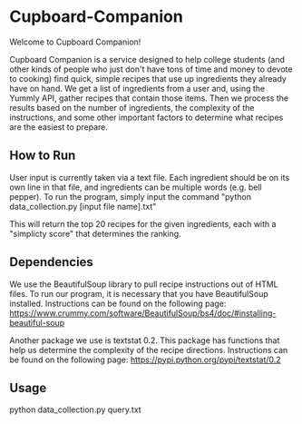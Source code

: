 # Cupboard-Companion
Welcome to Cupboard Companion!

Cupboard Companion is a service designed to help college students (and other kinds of people who just don't have tons of time and money to devote to cooking) find quick, simple recipes that use up ingredients they already have on hand. We get a list of ingredients from a user and, using the Yummly API, gather recipes that contain those items. Then we process the results based on the number of ingredients, the complexity of the instructions, and some other important factors to determine what recipes are the easiest to prepare. 

## How to Run
User input is currently taken via a text file. Each ingredient should be on its own line in that file, and ingredients can be multiple words (e.g. bell pepper). To run the program, simply input the command "python data_collection.py [input file name].txt"

This will return the top 20 recipes for the given ingredients, each with a "simplicty score" that determines the ranking. 

## Dependencies
We use the BeautifulSoup library to pull recipe instructions out of HTML files. To run our program, it is necessary that you have BeautifulSoup installed. Instructions can be found on the following page: 
https://www.crummy.com/software/BeautifulSoup/bs4/doc/#installing-beautiful-soup

Another package we use is textstat 0.2. This package has functions that help us determine the complexity of the recipe directions. Instructions can be found on the following page:
https://pypi.python.org/pypi/textstat/0.2

## Usage
python data_collection.py query.txt
